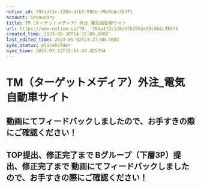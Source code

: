 ```yaml
---
notion_id: 701a3f2c-128d-4fb2-992e-39c8b6c38371
account: Secondary
title: TM（ターゲットメディア）外注_電気自動車サイト
url: https://www.notion.so/TM-_-701a3f2c128d4fb2992e39c8b6c38371
created_time: 2023-08-30T14:16:00.000Z
last_edited_time: 2023-09-02T23:27:00.000Z
sync_status: placeholder
sync_time: 2025-07-12T15:01:47.425754
---
```

# TM（ターゲットメディア）外注_電気自動車サイト

動画にてフィードバックしましたので、お手すきの際にご確認ください！
---
TOP提出、修正完了まで
Bグループ（下層3P）提出、修正完了まで
動画にてフィードバックしましたので、お手すきの際にご確認ください！
---